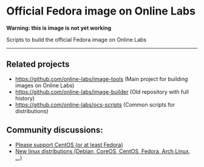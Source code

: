 Official Fedora image on Online Labs
====================================

**Warning: this is image is not yet working**

Scripts to build the official Fedora image on Online Labs

---

Related projects
----------------

- https://github.com/online-labs/image-tools (Main project for building images on Online Labs)
- https://github.com/online-labs/image-builder (Old repository with full history)
- https://github.com/online-labs/ocs-scripts (Common scripts for distributions)

Community discussions:
----------------------

- [Please support CentOS (or at least Fedora)](https://community.cloud.online.net/t/need-feedback-please-support-centos-or-at-least-fedora/196)
- [New linux distributions (Debian, CoreOS, CentOS, Fedora, Arch Linux, ...)](https://community.cloud.online.net/t/official-new-linux-distributions-debian-coreos-centos-fedora-arch-linux/229)
